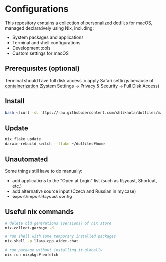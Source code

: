 # Configurations

This repository contains a collection of personalized dotfiles for macOS, managed declaratively using Nix, including:
- System packages and applications
- Terminal and shell configurations
- Development tools
- Custom settings for macOS

## Prerequisites (optional)
Terminal should have full disk access to apply Safari settings because of [containerization](https://lapcatsoftware.com/articles/containers.html) (System Settings -> Privacy & Security -> Full Disk Access)

## Install
```bash
bash <(curl -sL https://raw.githubusercontent.com/shlikhota/dotfiles/main/install)
```

## Update
```bash
nix flake update
darwin-rebuild switch --flake ~/dotfiles#home
```

## Unautomated

Some things still have to do manually:
- add applications to the "Open at Login" list (such as Raycast, Shortcat, etc.)
- add alternative source input (Czech and Russian in my case)
- export/import Raycast config

## Useful nix commands

```bash
# delete old generations (versions) of nix store
nix-collect-garbage -d

# run shell with some temporary installed packages
nix-shell -p llama-cpp aider-chat

# run package without installing it globally
nix run nixpkgs#neofetch
```
